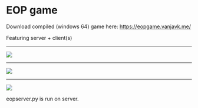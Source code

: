 # EOP game

Download compiled (windows 64) game here: https://eopgame.vanjavk.me/

Featuring server + client(s)

<hr>

[![](https://i.imgur.com/U36nIFn.gif)](http://www.youtube.com/watch?v=WEBAJPF6UdU "EOP demonstration")

<hr>

[![](https://i.imgur.com/cbpSR9H.gif)](http://www.youtube.com/watch?v=WEBAJPF6UdU "EOP demonstration")

<hr>

[![](http://img.youtube.com/vi/WEBAJPF6UdU/0.jpg)](http://www.youtube.com/watch?v=WEBAJPF6UdU "EOP demonstration")

eopserver.py is run on server.
